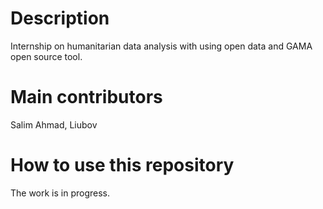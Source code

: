 # Description 
Internship on humanitarian data analysis with using open data and GAMA open source tool.

# Main contributors 
Salim Ahmad, Liubov 

# How to use this repository 
The work is in progress.
